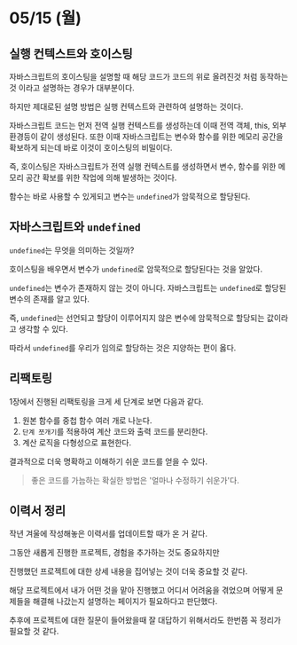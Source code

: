 # 05/15 (월)

## 실행 컨텍스트와 호이스팅
자바스크립트의 호이스팅을 설명할 때 해당 코드가 코드의 위로 올려진것 처럼 동작하는 것 이라고 설명하는 경우가 대부분이다.

하지만 제대로된 설명 방법은 실행 컨텍스트와 관련하여 설명하는 것이다.

자바스크립트 코드는 먼저 전역 실행 컨텍스트를 생성하는데 이때 전역 객체, this, 외부 환경등이 같이 생성된다. 또한 이때 자바스크립트는 변수와 함수를 위한 메모리 공간을 확보하게 되는데 바로 이것이 호이스팅의 비밀이다.

즉, 호이스팅은 자바스크립트가 전역 실행 컨텍스트를 생성하면서 변수, 함수를 위한 메모리 공간 확보를 위한 작업에 의해 발생하는 것이다.

함수는 바로 사용할 수 있게되고 변수는 `undefined`가 암묵적으로 할당된다.

## 자바스크립트와 `undefined`
`undefined`는 무엇을 의미하는 것일까?

호이스팅을 배우면서 변수가 `undefined`로 암묵적으로 할당된다는 것을 알았다.

`undefined`는 변수가 존재하지 않는 것이 아니다. 자바스크립트는 `undefined`로 할당된 변수의 존재를 알고 있다.

즉, `undefined`는 선언되고 할당이 이루어지지 않은 변수에 암묵적으로 할당되는 값이라고 생각할 수 있다.

따라서 `undefined`를 우리가 임의로 할당하는 것은 지양하는 편이 옳다.

## 리팩토링
1장에서 진행된 리팩토링을 크게 세 단계로 보면 다음과 같다.

1. 원본 함수를 중첩 함수 여러 개로 나눈다.
2. `단계 쪼개기`를 적용하여 계산 코드와 출력 코드를 분리한다.
3. 계산 로직을 다형성으로 표현한다.

결과적으로 더욱 명확하고 이해하기 쉬운 코드를 얻을 수 있다.

> 좋은 코드를 가늠하는 확실한 방법은 '얼마나 수정하기 쉬운가'다.

## 이력서 정리
작년 겨울에 작성해놓은 이력서를 업데이트할 때가 온 거 같다.

그동안 새롭게 진행한 프로젝트, 경험을 추가하는 것도 중요하지만

진행했던 프로젝트에 대한 상세 내용을 집어넣는 것이 더욱 중요할 것 같다.

해당 프로젝트에서 내가 어떤 것을 맡아 진행했고 어디서 어려움을 겪었으며 어떻게 문제들을 해결해 나갔는지 설명하는 페이지가 필요하다고 판단했다.

추후에 프로젝트에 대한 질문이 들어왔을때 잘 대답하기 위해서라도 한번쯤 꼭 정리가 필요할 것 같다.